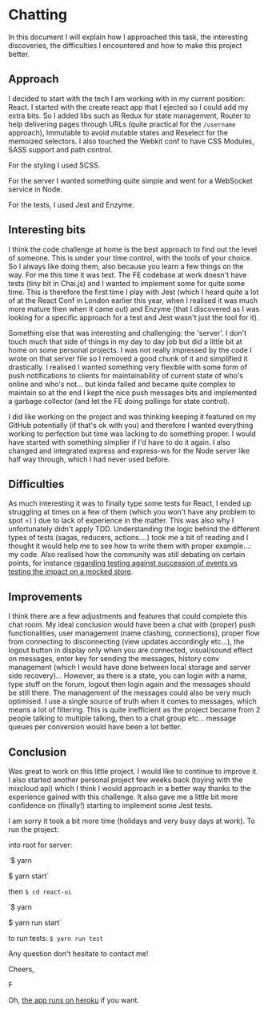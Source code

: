 # Chatting

In this document I will explain how I approached this task, the interesting discoveries, the difficulties I encountered and how to make this project better.

## Approach

I decided to start with the tech I am working with in my current position: React. I started with the create react app that I ejected so I could add my extra bits. So I added libs such as Redux for state management, Router to help delivering pages through URLs (quite practical for the `/username` approach), Immutable to avoid mutable states and Reselect for the memoized selectors. I also touched the Webkit conf to have CSS Modules, SASS support and path control.

For the styling I used SCSS.

For the server I wanted something quite simple and went for a WebSocket service in Node.

For the tests, I used Jest and Enzyme.


## Interesting bits

I think the code challenge at home is the best approach to find out the level of someone. This is under your time control, with the tools of your choice. So I always like doing them, also because you learn a few things on the way. For me this time it was test. The FE codebase at work doesn't have tests (tiny bit in Chai.js) and I wanted to implement some for quite some time. This is therefore the first time I play with Jest (which I heard quite a lot of at the React Conf in London earlier this year, when I realised it was much more mature then when it came out) and Enzyme (that I discovered as I was looking for a specific approach for a test and Jest wasn't just the tool for it).

Something else that was interesting and challenging: the 'server'. I don't touch much that side of things in my day to day job but did a little bit at home on some personal projects. I was not really impressed by the code I wrote on that server file so I removed a good chunk of it and simplified it drastically. I realised I wanted something very flexible with some form of push notifications to clients for maintainability of current state of who's online and who's not... but kinda failed and became quite complex to maintain so at the end I kept the nice push messages bits and implemented a garbage collector (and let the FE doing pollings for state control).

I did like working on the project and was thinking keeping it featured on my GitHub potentially (if that's ok with you) and therefore I wanted everything working to perfection but time was lacking to do something proper. I would have started with something simplier if I'd have to do it again. I also changed and integrated express and express-ws for the Node server like half way through, which I had never used before.


## Difficulties

As much interesting it was to finally type some tests for React, I ended up struggling at times on a few of them (which you won't have any problem to spot =) ) due to lack of experience in the matter. This was also why I unfortunately didn't apply TDD. Understanding the logic behind the different types of tests (sagas, reducers, actions....) took me a bit of reading and I thought it would help me to see how to write them with proper example...: my code. Also realised how the community was still debating on certain points, for instance [regarding testing against succession of events vs testing the impact on a mocked store](https://github.com/redux-saga/redux-saga/issues/518).


## Improvements

I think there are a few adjustments and features that could complete this chat room. My ideal conclusion would have been a chat with (proper) push functionalities, user management (name clashing, connections), proper flow from connecting to disconnecting (view updates accordingly etc...), the logout button in display only when you are connected, visual/sound effect on messages, enter key for sending the messages, history conv management (which I would have done between local storage and server side recovery)... However, as there is a state, you can login with a name, type stuff on the forum, logout then login again and the messages should be still there.
The management of the messages could also be very much optimised. I use a single source of truth when it comes to messages, which means a lot of filtering. This is quite inefficient as the project became from 2 people talking to multiple talking, then to a chat group etc... message queues per conversion would have been a lot better.


## Conclusion

Was great to work on this little project. I would like to continue to improve it. I also started another personal project few weeks back (toying with the mixcloud api) which I think I would approach in a better way thanks to the experience gained with this challenge.
It also gave me a little bit more confidence on (finally!) starting to implement some Jest tests.

I am sorry it took a bit more time (holidays and very busy days at work). To run the project:

into root for server:

`$ yarn

$ yarn start`


then `$ cd react-ui`

`$ yarn

$ yarn run start`


to run tests: `$ yarn run test`

Any question don't hesitate to contact me!

Cheers,

F

Oh, [the app runs on heroku](chatting-aff.herokuapp.com) if you want.
